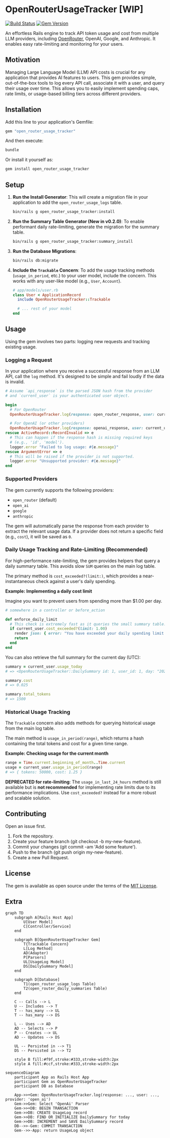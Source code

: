 # OpenRouterUsageTracker [WIP]
[![Build Status](https://github.com/mclpio/open_router_usage_tracker/actions/workflows/ci.yml/badge.svg)](https://github.com/mclpio/open_router_usage_tracker/actions)
[![Gem Version](https://badge.fury.io/rb/open_router_usage_tracker.svg)](https://badge.fury.io/rb/open_router_usage_tracker)

An effortless Rails engine to track API token usage and cost from multiple LLM providers, including [OpenRouter](https://openrouter.ai/), OpenAI, Google, and Anthropic. It enables easy rate-limiting and monitoring for your users.

## Motivation
Managing Large Language Model (LLM) API costs is crucial for any application that provides AI features to users. This gem provides simple, out-of-the-box tools to log every API call, associate it with a user, and query their usage over time. This allows you to easily implement spending caps, rate limits, or usage-based billing tiers across different providers.

## Installation
Add this line to your application's Gemfile:

```ruby
gem "open_router_usage_tracker"
```

And then execute:
```bash
bundle
```

Or install it yourself as:
```bash
gem install open_router_usage_tracker
```

## Setup

1. **Run the Install Generator**: This will create a migration file in your application to add the `open_router_usage_logs` table.
    ```bash
    bin/rails g open_router_usage_tracker:install
    ```

2. **Run the Summary Table Generator (New in v0.2.0)**: To enable performant daily rate-limiting, generate the migration for the summary table.
    ```bash
    bin/rails g open_router_usage_tracker:summary_install
    ```

3. **Run the Database Migrations**:
    ```bash
    bin/rails db:migrate
    ```

4. **Include the `Trackable` Concern**: To add the usage tracking methods (`usage_in_period`, etc.) to your user model, include the concern. This works with any user-like model (e.g., `User`, `Account`).
    ```ruby
    # app/models/user.rb
    class User < ApplicationRecord
      include OpenRouterUsageTracker::Trackable

      # ... rest of your model
    end
    ```

## Usage
Using the gem involves two parts: logging new requests and tracking existing usage.

### Logging a Request
In your application where you receive a successful response from an LLM API, call the `log` method. It's designed to be simple and fail loudly if the data is invalid.

```ruby
# Assume `api_response` is the parsed JSON hash from the provider
# and `current_user` is your authenticated user object.

begin
  # For OpenRouter
  OpenRouterUsageTracker.log(response: open_router_response, user: current_user)

  # For OpenAI (or other providers)
  OpenRouterUsageTracker.log(response: openai_response, user: current_user, provider: "open_ai")
rescue ActiveRecord::RecordInvalid => e
  # This can happen if the response hash is missing required keys
  # (e.g., 'id', 'model').
  logger.error "Failed to log usage: #{e.message}"
rescue ArgumentError => e
  # This will be raised if the provider is not supported.
  logger.error "Unsupported provider: #{e.message}"
end
```

### Supported Providers
The gem currently supports the following providers:
- `open_router` (default)
- `open_ai`
- `google`
- `anthropic`

The gem will automatically parse the response from each provider to extract the relevant usage data. If a provider does not return a specific field (e.g., `cost`), it will be saved as `0`.

### Daily Usage Tracking and Rate-Limiting (Recommended)

For high-performance rate-limiting, the gem provides helpers that query a daily summary table. This avoids slow `SUM` queries on the main log table.

The primary method is `cost_exceeded?(limit:)`, which provides a near-instantaneous check against a user's daily spending.

**Example: Implementing a daily cost limit**

Imagine you want to prevent users from spending more than $1.00 per day.

```ruby
# somewhere in a controller or before_action

def enforce_daily_limit
  # This check is extremely fast as it queries the small summary table.
  if current_user.cost_exceeded?(limit: 1.00)
    render json: { error: "You have exceeded your daily spending limit." }, status: :too_many_requests
    return
  end
end
```

You can also retrieve the full summary for the current day (UTC):

```ruby
summary = current_user.usage_today
# => <OpenRouterUsageTracker::DailySummary id: 1, user_id: 1, day: "2025-06-28", total_tokens: 1500, cost: 0.025, ...>

summary.cost
# => 0.025

summary.total_tokens
# => 1500
```

### Historical Usage Tracking

The `Trackable` concern also adds methods for querying historical usage from the main log table.

The main method is `usage_in_period(range)`, which returns a hash containing the total tokens and cost for a given time range.

**Example: Checking usage for the current month**

```ruby
range = Time.current.beginning_of_month..Time.current
usage = current_user.usage_in_period(range)
# => { tokens: 50000, cost: 1.25 }
```

**DEPRECATED for rate-limiting**: The `usage_in_last_24_hours` method is still available but is **not recommended** for implementing rate limits due to its performance implications. Use `cost_exceeded?` instead for a more robust and scalable solution.

## Contributing
Open an issue first.

1. Fork the repository.
1. Create your feature branch (git checkout -b my-new-feature).
1. Commit your changes (git commit -am 'Add some feature').
1. Push to the branch (git push origin my-new-feature).
1. Create a new Pull Request.

## License
The gem is available as open source under the terms of the [MIT License](https://opensource.org/licenses/MIT).

## Extra

```mermaid
graph TD
    subgraph A[Rails Host App]
        U[User Model]
        C[Controller/Service]
    end

    subgraph B[OpenRouterUsageTracker Gem]
        T{Trackable Concern}
        L[Log Method]
        AD(Adapter)
        P[Parsers]
        UL[UsageLog Model]
        DS[DailySummary Model]
    end

    subgraph D[Database]
        T1(open_router_usage_logs Table)
        T2(open_router_daily_summaries Table)
    end

    C -- Calls --> L
    U -- Includes --> T
    T -- has_many --> UL
    T -- has_many --> DS

    L -- Uses --> AD
    AD -- Selects --> P
    P -- Creates --> UL
    AD -- Updates --> DS

    UL -- Persisted in --> T1
    DS -- Persisted in --> T2

    style B fill:#f9f,stroke:#333,stroke-width:2px
    style A fill:#ccf,stroke:#333,stroke-width:2px
```

```mermaid
sequenceDiagram
    participant App as Rails Host App
    participant Gem as OpenRouterUsageTracker
    participant DB as Database

    App->>+Gem: OpenRouterUsageTracker.log(response: ..., user: ..., provider: 'open_ai')
    Gem->>Gem: Select 'OpenAi' Parser
    Gem->>+DB: BEGIN TRANSACTION
    Gem->>DB: CREATE UsageLog record
    Gem->>DB: FIND OR INITIALIZE DailySummary for today
    Gem->>DB: INCREMENT and SAVE DailySummary record
    DB-->>-Gem: COMMIT TRANSACTION
    Gem-->>-App: return UsageLog object
```
